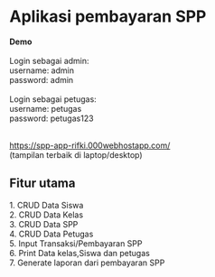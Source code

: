 <h1>Aplikasi pembayaran SPP</h1>
 
<b>Demo</b><br><br>
Login sebagai admin:<br>
username: admin<br>
password: admin<br><br>
Login sebagai petugas:<br>
username: petugas<br>
password: petugas123<br><br>

https://spp-app-rifki.000webhostapp.com/ <br>
(tampilan terbaik di laptop/desktop)
 
<h2>Fitur utama</h2>
1. CRUD Data Siswa <br>
2. CRUD Data Kelas <br>
3. CRUD Data SPP <br>
4. CRUD Data Petugas <br>
5. Input Transaksi/Pembayaran SPP <br>
6. Print Data kelas,Siswa dan petugas <br>
7. Generate laporan dari pembayaran SPP <br>
